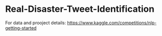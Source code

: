 # Real-Disaster-Tweet-Identification
For data and prooject details:
https://www.kaggle.com/competitions/nlp-getting-started
